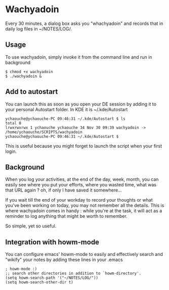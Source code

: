 # Wachyadoin
Every 30 minutes, a dialog box asks you "whachyadoin" and records that in daily log files in ~/NOTES/LOG/.

## Usage
To use wachyadoin, simply invoke it from the command line and run in background

```
$ chmod +x wachyadoin
$ ./wachyadoin &
```

## Add to autostart
You can launch this as soon as you open your DE session by adding it to your personal Autostart folder. In KDE it is ~/.kde/Autostart

```
ychaouche@ychaouche-PC 09:46:31 ~/.kde/Autostart $ ls                                                                                                                                                                                                                          
total 0                                                                                                                                                                                                                                                                        
lrwxrwxrwx 1 ychaouche ychaouche 34 Nov 30 09:39 wachyadoin -> /home/ychaouche/SCRIPTS/wachyadoin                                                                                                                                                                              
ychaouche@ychaouche-PC 09:46:31 ~/.kde/Autostart $  
```

This is useful because you might forget to launch the script when your first login. 

## Background
When you log your activities, at the end of the day, week, month, you can easily see where you put your efforts, where you wasted time, what was that URL again ? oh, if only I have saved it somewhere...

If you wait till the end of your workday to record your thoughts or what you've been working on today, you may not remember all the details. This is where wachyadoin comes in handy : while you're at the task, it will act as a reminder to log anything that might be worth to remember.

So simple, yet so useful.

## Integration with howm-mode

You can configure emacs' howm-mode to easily and effectively search and "wikify" your notes by adding these lines in your .emacs

```
; howm-mode :)
;; search other directories in addition to `howm-directory'.
(setq howm-search-path '("~/NOTES/LOG/"))
(setq howm-search-other-dir t)
```

